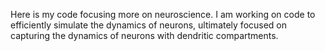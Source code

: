 Here is my code focusing more on neuroscience. I am working on code to efficiently simulate the dynamics of neurons, ultimately focused on capturing the dynamics of neurons with dendritic compartments.
